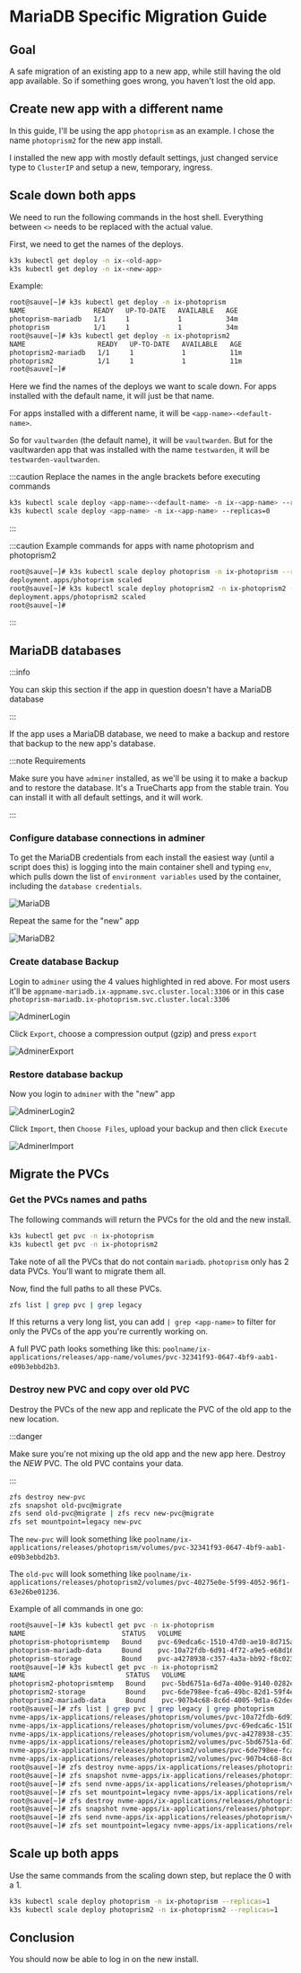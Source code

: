# MariaDB Specific Migration Guide

## Goal

A safe migration of an existing app to a new app, while still having the old app available. So if something goes wrong, you haven't lost the old app.

## Create new app with a different name

In this guide, I'll be using the app `photoprism` as an example. I chose the name `photoprism2` for the new app install.

I installed the new app with mostly default settings, just changed service type to `ClusterIP` and setup a new, temporary, ingress.

## Scale down both apps

We need to run the following commands in the host shell. Everything between `<>` needs to be replaced with the actual value.

First, we need to get the names of the deploys.

```bash
k3s kubectl get deploy -n ix-<old-app>
k3s kubectl get deploy -n ix-<new-app>
```

Example:

```bash
root@sauve[~]# k3s kubectl get deploy -n ix-photoprism
NAME                 READY   UP-TO-DATE   AVAILABLE   AGE
photoprism-mariadb   1/1     1            1           34m
photoprism           1/1     1            1           34m
root@sauve[~]# k3s kubectl get deploy -n ix-photoprism2
NAME                  READY   UP-TO-DATE   AVAILABLE   AGE
photoprism2-mariadb   1/1     1            1           11m
photoprism2           1/1     1            1           11m
root@sauve[~]# 
```

Here we find the names of the deploys we want to scale down. For apps installed with the default name, it will just be that name.

For apps installed with a different name, it will be `<app-name>-<default-name>`.

So for `vaultwarden` (the default name), it will be `vaultwarden`. But for the vaultwarden app that was installed with the name `testwarden`, it will be `testwarden-vaultwarden`.

:::caution Replace the names in the angle brackets before executing commands

```bash
k3s kubectl scale deploy <app-name>-<default-name> -n ix-<app-name> --replicas=0
k3s kubectl scale deploy <app-name> -n ix-<app-name> --replicas=0
```


:::

:::caution Example commands for apps with name photoprism and photoprism2

```bash
root@sauve[~]# k3s kubectl scale deploy photoprism -n ix-photoprism --replicas=0
deployment.apps/photoprism scaled
root@sauve[~]# k3s kubectl scale deploy photoprism2 -n ix-photoprism2 --replicas=0
deployment.apps/photoprism2 scaled
root@sauve[~]# 
```

:::

## MariaDB databases

:::info

You can skip this section if the app in question doesn't have a MariaDB database

:::

If the app uses a MariaDB database, we need to make a backup and restore that backup to the new app's database.

:::note Requirements

Make sure you have `adminer` installed, as we'll be using it to make a backup and to restore the database. It's a TrueCharts app from the stable train. You can install it with all default settings, and it will work.

:::

### Configure database connections in adminer

To get the MariaDB credentials from each install the easiest way (until a script does this) is logging into the main container shell and typing `env`, which pulls down the list of `environment variables` used by the container, including the `database credentials`.

![MariaDB](img/MariaDBenv1.png)

Repeat the same for the "new" app

![MariaDB2](img/MariaDBenv2.png)

### Create database Backup

Login to `adminer` using the 4 values highlighted in red above. For most users it'll be `appname-mariadb.ix-appname.svc.cluster.local:3306` or in this case `photoprism-mariadb.ix-photoprism.svc.cluster.local:3306`

![AdminerLogin](img/Adminer-Login.png)

Click `Export`, choose a compression output (gzip) and press `export`

![AdminerExport](img/Adminer-Export.png)

### Restore database backup

Now you login to `adminer` with the "new" app

![AdminerLogin2](img/Adminer-Login2.png)

Click `Import`, then `Choose Files`, upload your backup and then click `Execute`

![AdminerImport](img/Adminer-Import.png)

## Migrate the PVCs

### Get the PVCs names and paths

The following commands will return the PVCs for the old and the new install.

```bash
k3s kubectl get pvc -n ix-photoprism
k3s kubectl get pvc -n ix-photoprism2
```

Take note of all the PVCs that do not contain `mariadb`. `photoprism` only has 2 data PVCs. You'll want to migrate them all.

Now, find the full paths to all these PVCs.

```bash
zfs list | grep pvc | grep legacy
```

If this returns a very long list, you can add `| grep <app-name>` to filter for only the PVCs of the app you're currently working on.

A full PVC path looks something like this: `poolname/ix-applications/releases/app-name/volumes/pvc-32341f93-0647-4bf9-aab1-e09b3ebbd2b3`.

### Destroy new PVC and copy over old PVC

Destroy the PVCs of the new app and replicate the PVC of the old app to the new location.

:::danger

Make sure you're not mixing up the old app and the new app here. Destroy the *NEW* PVC. The old PVC contains your data.

:::

```bash
zfs destroy new-pvc
zfs snapshot old-pvc@migrate
zfs send old-pvc@migrate | zfs recv new-pvc@migrate
zfs set mountpoint=legacy new-pvc
```

The `new-pvc` will look something like `poolname/ix-applications/releases/photoprism/volumes/pvc-32341f93-0647-4bf9-aab1-e09b3ebbd2b3`.

The `old-pvc` will look something like `poolname/ix-applications/releases/photoprism2/volumes/pvc-40275e0e-5f99-4052-96f1-63e26be01236`.

Example of all commands in one go:

```bash
root@sauve[~]# k3s kubectl get pvc -n ix-photoprism               
NAME                        STATUS   VOLUME                                     CAPACITY   ACCESS MODES   STORAGECLASS                  AGE
photoprism-photoprismtemp   Bound    pvc-69edca6c-1510-47d0-ae10-8d715a7ba623   256Gi      RWO            ix-storage-class-photoprism   69m
photoprism-mariadb-data     Bound    pvc-10a72fdb-6d91-4f72-a9e5-e68d164a76f1   1Gi        RWO            ix-storage-class-photoprism   69m
photoprism-storage          Bound    pvc-a4278938-c357-4a3a-bb92-f8c023b39065   256Gi      RWO            ix-storage-class-photoprism   69m
root@sauve[~]# k3s kubectl get pvc -n ix-photoprism2
NAME                         STATUS   VOLUME                                     CAPACITY   ACCESS MODES   STORAGECLASS                   AGE
photoprism2-photoprismtemp   Bound    pvc-5bd6751a-6d7a-400e-9140-0282e638479a   256Gi      RWO            ix-storage-class-photoprism2   48m
photoprism2-storage          Bound    pvc-6de798ee-fca6-49bc-82d1-59f4eaa6bd93   256Gi      RWO            ix-storage-class-photoprism2   48m
photoprism2-mariadb-data     Bound    pvc-907b4c68-8c6d-4005-9d1a-62dec7e31c7f   1Gi        RWO            ix-storage-class-photoprism2   48m
root@sauve[~]# zfs list | grep pvc | grep legacy | grep photoprism
nvme-apps/ix-applications/releases/photoprism/volumes/pvc-10a72fdb-6d91-4f72-a9e5-e68d164a76f1                      2.90M  1021M     2.90M  legacy
nvme-apps/ix-applications/releases/photoprism/volumes/pvc-69edca6c-1510-47d0-ae10-8d715a7ba623                        96K   256G       96K  legacy
nvme-apps/ix-applications/releases/photoprism/volumes/pvc-a4278938-c357-4a3a-bb92-f8c023b39065                      1.40M   256G     1.40M  legacy
nvme-apps/ix-applications/releases/photoprism2/volumes/pvc-5bd6751a-6d7a-400e-9140-0282e638479a                       96K   256G       96K  legacy
nvme-apps/ix-applications/releases/photoprism2/volumes/pvc-6de798ee-fca6-49bc-82d1-59f4eaa6bd93                      120K   256G      120K  legacy
nvme-apps/ix-applications/releases/photoprism2/volumes/pvc-907b4c68-8c6d-4005-9d1a-62dec7e31c7f                     3.17M  1021M     3.17M  legacy
root@sauve[~]# zfs destroy nvme-apps/ix-applications/releases/photoprism2/volumes/pvc-5bd6751a-6d7a-400e-9140-0282e638479a
root@sauve[~]# zfs snapshot nvme-apps/ix-applications/releases/photoprism/volumes/pvc-69edca6c-1510-47d0-ae10-8d715a7ba623@migrate
root@sauve[~]# zfs send nvme-apps/ix-applications/releases/photoprism/volumes/pvc-69edca6c-1510-47d0-ae10-8d715a7ba623@migrate | zfs recv nvme-apps/ix-applications/releases/photoprism2/volumes/pvc-5bd6751a-6d7a-400e-9140-0282e638479a@migrate
root@sauve[~]# zfs set mountpoint=legacy nvme-apps/ix-applications/releases/photoprism2/volumes/pvc-5bd6751a-6d7a-400e-9140-0282e638479a
root@sauve[~]# zfs destroy nvme-apps/ix-applications/releases/photoprism2/volumes/pvc-6de798ee-fca6-49bc-82d1-59f4eaa6bd93
root@sauve[~]# zfs snapshot nvme-apps/ix-applications/releases/photoprism/volumes/pvc-a4278938-c357-4a3a-bb92-f8c023b39065@migrate
root@sauve[~]# zfs send nvme-apps/ix-applications/releases/photoprism/volumes/pvc-a4278938-c357-4a3a-bb92-f8c023b39065@migrate | zfs recv nvme-apps/ix-applications/releases/photoprism2/volumes/pvc-6de798ee-fca6-49bc-82d1-59f4eaa6bd93@migrate
root@sauve[~]# zfs set mountpoint=legacy nvme-apps/ix-applications/releases/photoprism2/volumes/pvc-6de798ee-fca6-49bc-82d1-59f4eaa6bd93
```

## Scale up both apps

Use the same commands from the scaling down step, but replace the 0 with a 1.

```bash
k3s kubectl scale deploy photoprism -n ix-photoprism --replicas=1
k3s kubectl scale deploy photoprism2 -n ix-photoprism2 --replicas=1
```

## Conclusion

You should now be able to log in on the new install.